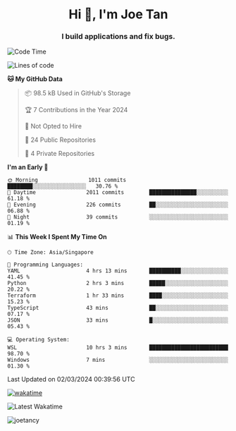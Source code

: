 <h1 align="center">Hi 👋, I'm Joe Tan</h1>
<h3 align="center">I build applications and fix bugs.</h3>

<!--START_SECTION:waka-->
![Code Time](http://img.shields.io/badge/Code%20Time-1%2C315%20hrs%2051%20mins-blue)

![Lines of code](https://img.shields.io/badge/From%20Hello%20World%20I%27ve%20Written-46.5%20million%20lines%20of%20code-blue)

**🐱 My GitHub Data** 

> 📦 98.5 kB Used in GitHub's Storage 
 > 
> 🏆 7 Contributions in the Year 2024
 > 
> 🚫 Not Opted to Hire
 > 
> 📜 24 Public Repositories 
 > 
> 🔑 4 Private Repositories 
 > 
**I'm an Early 🐤** 

```text
🌞 Morning                1011 commits        ████████░░░░░░░░░░░░░░░░░   30.76 % 
🌆 Daytime                2011 commits        ███████████████░░░░░░░░░░   61.18 % 
🌃 Evening                226 commits         ██░░░░░░░░░░░░░░░░░░░░░░░   06.88 % 
🌙 Night                  39 commits          ░░░░░░░░░░░░░░░░░░░░░░░░░   01.19 % 
```


📊 **This Week I Spent My Time On** 

```text
🕑︎ Time Zone: Asia/Singapore

💬 Programming Languages: 
YAML                     4 hrs 13 mins       ██████████░░░░░░░░░░░░░░░   41.45 % 
Python                   2 hrs 3 mins        █████░░░░░░░░░░░░░░░░░░░░   20.22 % 
Terraform                1 hr 33 mins        ████░░░░░░░░░░░░░░░░░░░░░   15.23 % 
TypeScript               43 mins             ██░░░░░░░░░░░░░░░░░░░░░░░   07.17 % 
JSON                     33 mins             █░░░░░░░░░░░░░░░░░░░░░░░░   05.43 % 

💻 Operating System: 
WSL                      10 hrs 3 mins       █████████████████████████   98.70 % 
Windows                  7 mins              ░░░░░░░░░░░░░░░░░░░░░░░░░   01.30 % 
```


 Last Updated on 02/03/2024 00:39:56 UTC
<!--END_SECTION:waka-->
[![wakatime](https://wakatime.com/badge/user/e0e3a0f0-6d69-4241-946d-0baaf7b91278.svg)](https://wakatime.com/@e0e3a0f0-6d69-4241-946d-0baaf7b91278)

![Latest Wakatime](https://github.com/joetancy/joetancy/workflows/Latest%20Wakatime/badge.svg)

<p align="left"> <img src="https://komarev.com/ghpvc/?username=joetancy" alt="joetancy" /> </p>


